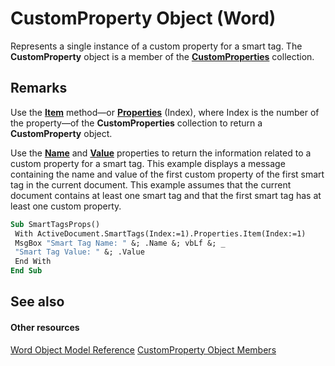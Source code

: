 
# CustomProperty Object (Word)

Represents a single instance of a custom property for a smart tag. The  **CustomProperty** object is a member of the **[CustomProperties](8b4248a1-7e1f-dbbd-37ab-f52a2d1ee505.md)** collection.


## Remarks

Use the  **[Item](d262b0ed-ed09-5f74-0b3e-0cafd4df9f8a.md)** method—or **[Properties](http://msdn.microsoft.com/library/c9f81907-e257-85cd-bc65-5b614e905738%28Office.15%29.aspx)** (Index), where Index is the number of the property—of the **CustomProperties** collection to return a **CustomProperty** object.

Use the  **[Name](23466541-295f-637f-3a92-3aaf1c04b397.md)** and **[Value](3ad75a36-7e43-ea4a-9fba-04911c9fbaaa.md)** properties to return the information related to a custom property for a smart tag. This example displays a message containing the name and value of the first custom property of the first smart tag in the current document. This example assumes that the current document contains at least one smart tag and that the first smart tag has at least one custom property.




```vb
Sub SmartTagsProps() 
 With ActiveDocument.SmartTags(Index:=1).Properties.Item(Index:=1) 
 MsgBox "Smart Tag Name: " &; .Name &; vbLf &; _ 
 "Smart Tag Value: " &; .Value 
 End With 
End Sub
```


## See also


#### Other resources


[Word Object Model Reference](http://msdn.microsoft.com/library/be452561-b436-bb9b-6f94-3faa9a74a6fd%28Office.15%29.aspx)
[CustomProperty Object Members](7488fd2b-142d-8dcb-1e95-4804f1f9bbd9.md)
